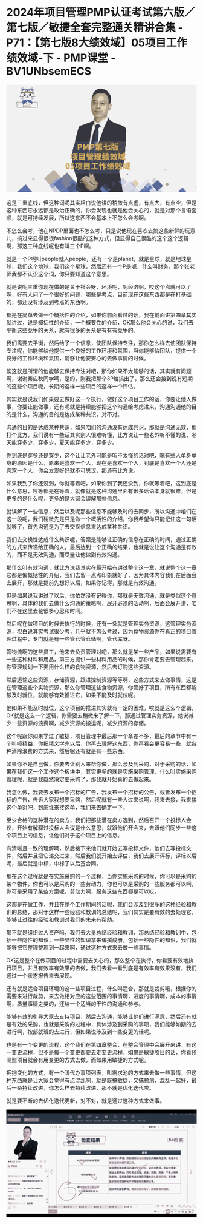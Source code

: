 # 2024年项目管理PMP认证考试第六版／第七版／敏捷全套完整通关精讲合集 - P71：【第七版8大绩效域】05项目工作绩效域-下 - PMP课堂 - BV1UNbsemECS

![](img/58515ada51e6e829e8fe9a2b47b23e48_0.png)

这是三重底线，但这种词呢其实坦白说他讲的稍微有点虚，有点大，有点空，但是这种东西它永远都是政治正确的，你会发现也就是他会关心的，就是对那个言语套顺，就是可持续发展，所以这东西不会基本上不怎么会考啊。

不怎么会考，他在NPDP里面也不怎么考，只是说他现在喜欢去搞这些新鲜的玩意儿，搞过来显得很很fashion很酷的这种方式，但显得自己很酷的这个这个逻辑啊，那这三种底线呢也有叫三个P啊。

就是一个P呢叫people就人people，还有一个是planet，就是星球，就是地球星球，我们这个地球，我们这个星球，然后还有一个P是呃，什么叫财务，那个张老师我都不认识这个词，你只要知道这个意思。

就是说呃三重你现在做的是关于社会呀，环境呢，呃经济啊，哎这个点就可以了啊，好有人问了一个很好的问题，哪些是考点，目前现在这些东西都是在打基础的，都还没有涉及到考点的东西啊。

都是在简单去做一个概括性的介绍，如果你前面看过的话，我在前面讲第四章其实就讲过，说是概括性的介绍，一个概要性的介绍，OK那么他会关心的说，我们去平衡这些竞争的关系，就有很多的关系是有有有竞争的。

我们需要去平衡，然后给了一个信息，使团队保持专注，那你怎么样去使团队保持专注呢，你能够给他提供一个良好的工作环境和氛围，当你能够给团队，提供一个良好的工作环境和氛围，能够让他安安心的去做事情的时候。

诶这就是所谓的他能够去保持专注对吧，那你如果不太能够的话，其实就有问题啊，谢谢秦应秋同学啊，是的，刚我把那个3P给搞出了，那么还会接到说有短期的这些个项目呃，长期的这样一些项目的这样一个评估。

其实就是说我们如果要去做好这一个执行，做好这个项目工作的话，你要让他人做事，你要让能做事，还有呢就是持续能够把这个沟通给考虑进来，沟通沟通他的目的是什么，沟通的目的是达成某种共识，对不对。

沟通的目的是达成某种共识，如果咱们的沟通没有达成共识，那就是沟通无效，那打个比方，我们说有一些话其实别人很难听懂，比方说让一些老外听不懂的说，冬天能穿多少，穿多少，夏天能穿多少，穿多少。

你到底是穿多还是穿少，这个让让老外可能是听不太懂的话对吧，嗯有些人单身单身的原因是什么，原来是喜欢一个人，现在是喜欢一个人，到底是喜欢一个人还是喜欢一个人，你会发现好好就不可思议，那还有比方说。

如果我到了你还没到，你就等着吧，如果你到了我还没到，你就等着吧，这到底是什么意思，哼等都是在等着，就像就是这种沟通里面有很多话语本身就很难，但是更多的是什么呢，更多的是大家会误解那些信息。

就误解了一些信息，然后以及呢那些信息不能够及时的去同步，所以沟通中咱们在这一段呢，我们稍微先是只是做一个概括性的介绍，你我希望你只能记住这一句话就够了，首先沟通是为了去交换信息来达成某种共识。

我们去交换性达成什么共识呢，答案是能够让正确的信息在正确的时间，通过正确的方式来传递给正确的人，最后达到一个正确的结果，也就是说让这个沟通是有效的，而不是无效沟通，而尽量让他做到有效沟通。

那什么叫有效沟通，就比方说我其实在最开始有讲过整个这一章，就说整个这一章它都是偏概括性的介绍，我们去留一点点印象就好了，因为具体内容我们在后面会去展开，那就是提前先想好以后，如果你记得，那就是有效沟通。

但是如果说我讲过了以后，你依然没有记得你，那就是无效沟通，就是类似这个意思啊，具体的我们去做什么沟通的策略啊，展开必须的活动啊，后面会展开讲，咱们不在这里去花很多心思和时间。

然后呢在做项目的时候去执行的时候，还有一条就是管理实务资源，这管理实务资源，坦白说其实考试很少考，几乎就不怎么考过，因为食物资源你在真正的项目管理过程中，专门就是有一些管仓管仓储啊，管仓库呀。

管物流啊的这些员工，他来去负责管理对吧，那么就是某一些产品，如果说需要有一些这种材料和用品，第三方提供一些材料用品的时候，那你肯定要去管理起来，你管理规划一下要用什么样的食物资源，然后去订购这些资源。

然后运输这些资源，存储资源，跟进控制资源等等啊，这些方式来去做事情，这是在管理这些个实物资源，那么你管理这些食物资源，你管好了项目，所有东西都能够及时就位，就能够有效推进它，如果不能及时就位呢。

他如果不能及时就位，这个项目的推进其实就有一定的困难，唉就是这么个逻辑，OK就是这么一个逻辑，你需要去稍微来了解一下，那通过管理实务资源，他说减少一些资源的浪费啊，减少资源的搬运呢，减少资源的存储。

这个呢跟你如果学过了敏捷，项目管理中最后那一个章差不多，最后的章节中有一个叫呃精益，你把精义学完以后，你再去理解这东西，你再看会更容易一些，就各种消除浪费的方式来，然后呢还有就是有一些东西。

如果你不是自己做，你要去让别人来帮你做，那么涉及到采购，对于采购的话，如果在我们这一个工作这个板块中，其实更多的就是实施采购管理，什么叫实施采购管理呢，就是我既然决定要采购了，那我就开始真的去做起来。

我怎么做，我要去发布一个招标的广告，我发布一个招标的公告，或者发布一个招标的广告，告诉大家我想要采购，然后呢就有一些人过来说啊，我来去接，我来接这个单对吧，到底谁来接这单，我们来去确定一下。

至少合格的这种潜在的卖方，我们把那些潜在卖方选到，然后召开一个投标人会议，开始有解释过投标人会议是什么意思，就跟他们开会来，去跟他们同步一些这个项目上的信息，让他们对于这个项目上的信息。

有清晰且一致的理解啊，然后接下来他们就开始去写投标文件，他们去写投标文件，然后并且把它递交过来，然后我们就开始去评估，我们去展开评标，评标以后呢，最后就是中标，中标了以后签合同。

那在这个过程就是在实施采购的一个过程，当你实施采购的时候，你可以是采购的某个物件，你也可以是采购的一些劳动力，你也可以是采购的一些服务都可以啊，你可是采用了某些方案呢，劳动力啊，服务这些东西都是可以哎。

这都是在做工作，并且在整个工作期间的话呢，我们会涉及到很多的这种经验和教训的总结，那对于这样一些经验和教训的总结呢，我们其实是要有效的去处理它，能够让过往的经验和教训对我们的未来有帮助。

那不就是组织过人资产吗，我们去大量总结经验和教训，那总结经验和教训中，包括一些隐性的知识，一些显性的知识拿来编撰成册，包括一些隐性的知识，我们就能够把它整理整理到一起来啊，通过这种方式来去做一些事情。

OK这是整个在做项目的过程中需要去关心的，那么整个在执行，你看要有效地执行项目，并且有效率有效果的去做，我们去看一看到底是有效率有效果没有，我们通过一个状态报告来去展现。

还有就是适合项目环境的这一些项目过程，什么叫适合，那就是裁剪哦，根据你的需要来进行裁剪，来去做相对应的这些范围的事情啊，进度的事情啊，成本的事情啊，质量事情之类的，还给一个适当的干性的沟通和参与。

能够有效的引导大家去支持项目，然后去沟通，能够让他们进行满意，然后还有就是有效的采购，也就是采购的过程中，具体涉及到采购的事项，我们能够如期的去进行啊，按部就班的去进行，但如果说涉及到一些变更的话呢。

也是有一个变更的流程，这个我们在第四章整合，在整合管理中会展开来讲，有这一变更流程，但不是每一个变更都要去走变更流程，如果是敏捷项目的话，你看预测型项目就会有用变更的方式去做，而如果用敏捷的方式呢。

拥抱变化的方式，有一个叫代办事项列表，叫需求池的方式来去做一些事情，但这种东西就是让大家会觉得有点混乱啊，就是既搞敏捷，又搞预测，混乱一起好，最后一条持续改进，你怎么样去持续改进，那不就是优化迭代哎。

就是要不断的去优化迭代更新，对不对，就是通过这种方式来做事。

![](img/58515ada51e6e829e8fe9a2b47b23e48_2.png)